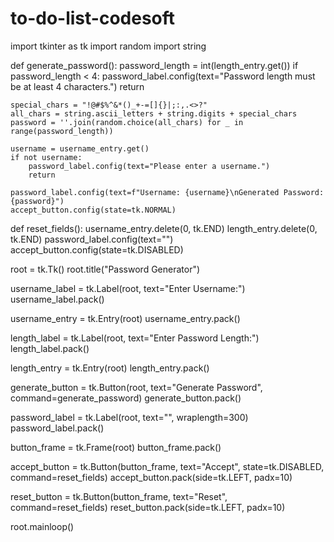 # to-do-list-codesoft
import tkinter as tk
import random
import string

def generate_password():
    password_length = int(length_entry.get())
    if password_length < 4:
        password_label.config(text="Password length must be at least 4 characters.")
        return

    special_chars = "!@#$%^&*()_+-=[]{}|;:,.<>?"
    all_chars = string.ascii_letters + string.digits + special_chars
    password = ''.join(random.choice(all_chars) for _ in range(password_length))
    
    username = username_entry.get()
    if not username:
        password_label.config(text="Please enter a username.")
        return
    
    password_label.config(text=f"Username: {username}\nGenerated Password: {password}")
    accept_button.config(state=tk.NORMAL)

def reset_fields():
    username_entry.delete(0, tk.END)
    length_entry.delete(0, tk.END)
    password_label.config(text="")
    accept_button.config(state=tk.DISABLED)

root = tk.Tk()
root.title("Password Generator")

username_label = tk.Label(root, text="Enter Username:")
username_label.pack()

username_entry = tk.Entry(root)
username_entry.pack()

length_label = tk.Label(root, text="Enter Password Length:")
length_label.pack()

length_entry = tk.Entry(root)
length_entry.pack()

generate_button = tk.Button(root, text="Generate Password", command=generate_password)
generate_button.pack()

password_label = tk.Label(root, text="", wraplength=300)
password_label.pack()

button_frame = tk.Frame(root)
button_frame.pack()

accept_button = tk.Button(button_frame, text="Accept", state=tk.DISABLED, command=reset_fields)
accept_button.pack(side=tk.LEFT, padx=10)

reset_button = tk.Button(button_frame, text="Reset", command=reset_fields)
reset_button.pack(side=tk.LEFT, padx=10)

root.mainloop()
